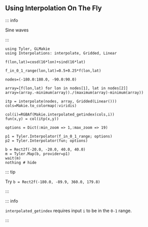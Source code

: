 ## Using Interpolation On The Fly

::: info

Sine waves

:::

````@example interpolation
using Tyler, GLMakie
using Interpolations: interpolate, Gridded, Linear

f(lon,lat)=cosd(16*lon)+sind(16*lat)

f_in_0_1_range(lon,lat)=0.5+0.25*f(lon,lat)

nodes=(-180.0:180.0, -90.0:90.0)

array=[f(lon,lat) for lon in nodes[1], lat in nodes[2]]
array=(array.-minimum(array))./(maximum(array)-minimum(array))

itp = interpolate(nodes, array, Gridded(Linear()))
cols=Makie.to_colormap(:viridis)

col(i)=RGBAf(Makie.interpolated_getindex(cols,i))
fun(x,y) = col(itp(x,y))

options = Dict(:min_zoom => 1,:max_zoom => 19)

p1 = Tyler.Interpolator(f_in_0_1_range; options)
p2 = Tyler.Interpolator(fun; options)

b = Rect2f(-20.0, -20.0, 40.0, 40.0)
m = Tyler.Map(b, provider=p1)
wait(m)
nothing # hide
````

::: tip

Try `b = Rect2f(-180.0, -89.9, 360.0, 179.8)`

:::

::: info

`interpolated_getindex` requires input `i` to be in the `0-1` range.

:::
